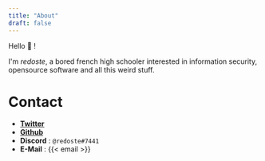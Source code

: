 ```yaml
---
title: "About"
draft: false
---
```


Hello 👋 !

I'm *redoste*, a bored french high schooler interested in information security,
opensource software and all this weird stuff.

# Contact

* [**Twitter**](https://twitter.com/redoste/)
* [**Github**](https://github.com/redoste)
* **Discord** : `@redoste#7441`
* **E-Mail** : {{< email >}}


